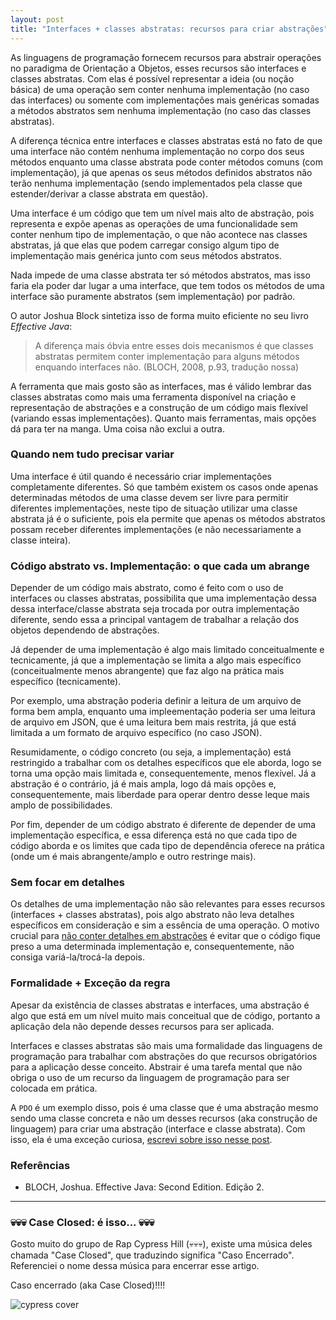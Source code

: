 ```yaml
---
layout: post
title: "Interfaces + classes abstratas: recursos para criar abstrações"
---
```


As linguagens de programação fornecem recursos para abstrair operações no paradigma de Orientação a Objetos, esses recursos são interfaces e classes abstratas. Com elas é possível representar a ideia (ou noção básica) de uma operação sem conter nenhuma implementação (no caso das interfaces) ou somente com implementações mais genéricas somadas a métodos abstratos sem nenhuma implementação (no caso das classes abstratas).

A diferença técnica entre interfaces e classes abstratas está no fato de que uma interface não contém nenhuma implementação no corpo dos seus métodos enquanto uma classe abstrata pode conter métodos comuns (com implementação), já que apenas os seus métodos definidos abstratos não terão nenhuma implementação (sendo implementados pela classe que estender/derivar a classe abstrata em questão). 

Uma interface é um código que tem um nível mais alto de abstração, pois representa e expõe apenas as operações de uma funcionalidade sem conter nenhum tipo de implementação, o que não acontece nas classes abstratas, já que elas que podem carregar consigo algum tipo de implementação mais genérica junto com seus métodos abstratos.

Nada impede de uma classe abstrata ter só métodos abstratos, mas isso faria ela poder dar lugar a uma interface, que tem todos os métodos de uma interface são puramente abstratos (sem implementação) por padrão.

O autor Joshua Block sintetiza isso de forma muito eficiente no seu livro _Effective Java_:

<!--  The  most obvious  difference  between  the  two  mechanisms  is  that  abstract  classes  are  permitted  to  contain  implementations  for  some  methods  while  interfaces  are  not.  -->

> A diferença mais óbvia entre esses dois mecanismos é que classes abstratas permitem conter implementação para alguns métodos enquando interfaces não. (BLOCH, 2008, p.93, tradução nossa)

A ferramenta que mais gosto são as interfaces, mas é válido lembrar das classes abstratas como mais uma ferramenta disponível na criação e representação de abstrações e a construção de um código mais flexível (variando essas implementações). Quanto mais ferramentas, mais opções dá para ter na manga. Uma coisa não exclui a outra.

### Quando nem tudo precisar variar

Uma interface é útil quando é necessário criar implementações completamente diferentes. Só que também existem os casos onde apenas determinadas métodos de uma classe devem ser livre para permitir diferentes implementações, neste tipo de situação utilizar uma classe abstrata já é o suficiente, pois ela permite que apenas os métodos abstratos possam receber diferentes implementações (e não necessariamente a classe inteira).

### Código abstrato vs. Implementação: o que cada um abrange

Depender de um código mais abstrato, como é feito com o uso de interfaces ou classes abstratas, possibilita que uma implementação dessa dessa interface/classe abstrata seja trocada por outra implementação diferente, sendo essa a principal vantagem de trabalhar a relação dos objetos dependendo de abstrações.

Já depender de uma implementação é algo mais limitado conceitualmente e tecnicamente, já que a implementação se limita a algo mais específico (conceitualmente menos abrangente) que faz algo na prática mais específico (tecnicamente).

Por exemplo, uma abstração poderia definir a leitura de um arquivo de forma bem ampla, enquanto uma impleementação poderia ser uma leitura de arquivo em JSON, que é uma leitura bem mais restrita, já que está limitada a um formato de arquivo específico (no caso JSON).

Resumidamente, o código concreto (ou seja, a implementação) está restringido a trabalhar com os detalhes específicos que ele aborda, logo se torna uma opção mais limitada e, consequentemente, menos flexível. Já a abstração é o contrário, já é mais ampla, logo dá mais opções e, consequentemente, mais liberdade para operar dentro desse leque mais amplo de possibilidades.

Por fim, depender de um código abstrato é diferente de depender de uma implementação específica, e essa diferença está no que cada tipo de código aborda e os limites que cada tipo de dependência oferece na prática (onde um é mais abrangente/amplo e outro restringe mais).

### Sem focar em detalhes

Os detalhes de uma implementação não são relevantes para esses recursos (interfaces + classes abstratas), pois algo abstrato não leva detalhes específicos em consideração e sim a essência de uma operação. O motivo crucial para [não conter detalhes em abstrações](https://raphael-da-silva.github.io/evitando-detalhes-de-implementacao-interfaces/) é evitar que o código fique preso a uma determinada implementação e, consequentemente, não consiga variá-la/trocá-la depois.

### Formalidade + Exceção da regra

Apesar da existência de classes abstratas e interfaces, uma abstração é algo que está em um nível muito mais conceitual que de código, portanto a aplicação dela não depende desses recursos para ser aplicada. 

Interfaces e classes abstratas são mais uma formalidade das linguagens de programação para trabalhar com abstrações do que recursos obrigatórios para a aplicação desse conceito. Abstrair é uma tarefa mental que não obriga o uso de um recurso da linguagem de programação para ser colocada em prática.

A `PDO` é um exemplo disso, pois é uma classe que é uma abstração mesmo sendo uma classe concreta e não um desses recursos (aka construção de linguagem) para criar uma abstração (interface e classe abstrata). Com isso, ela é uma exceção curiosa, [escrevi sobre isso nesse post](https://raphael-da-silva.github.io/injecao-pdo/).

### Referências

* BLOCH, Joshua. Effective Java: Second Edition. Edição 2.

***

### 💀💀💀 Case Closed: é isso... 💀💀💀

Gosto muito do grupo de Rap Cypress Hill (💀💀💀), existe uma música deles chamada "Case Closed", que traduzindo significa "Caso Encerrado". Referenciei o nome dessa música para encerrar esse artigo. 

Caso encerrado (aka Case Closed)!!!!

![cypress cover](https://i.scdn.co/image/ab67616d0000b2734e51c518e787896bc8cdb1a5)